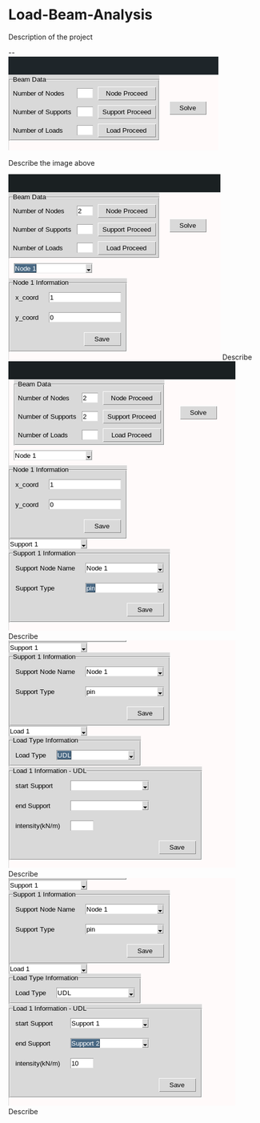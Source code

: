 # Load-Beam-Analysis
<p>Description of the project</p>
--
<div>
  <img src="https://github.com/Andoh-hub/Load-Beam-Analysis/blob/main/images/Screenshot%20from%202024-09-15%2014-14-19.png" alt="Interface">
  <p>Describe the image above</p>
</div>
<div>
  <img src="https://github.com/Andoh-hub/Load-Beam-Analysis/blob/main/images/Screenshot%20from%202024-09-15%2014-14-41.png" alt="interface">
  Describe
</div>

<div>
  <img src="https://github.com/Andoh-hub/Load-Beam-Analysis/blob/main/images/Screenshot%20from%202024-09-15%2014-15-42.png" alt="interface">
  Describe
</div>

<div>
  <img src="https://github.com/Andoh-hub/Load-Beam-Analysis/blob/main/images/Screenshot%20from%202024-09-15%2014-16-17.png" alt="interface">
  Describe
</div>

<div>
  <img src="https://github.com/Andoh-hub/Load-Beam-Analysis/blob/main/images/Screenshot%20from%202024-09-15%2014-16-35.png" alt="interface">
Describe
</div>
